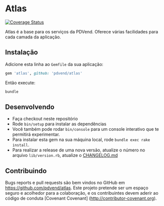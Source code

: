 # Atlas
[![Coverage Status](https://coveralls.io/repos/github/pdvend/atlas/badge.svg?branch=master&t=A4nK57)](https://coveralls.io/github/pdvend/atlas?branch=master)

Atlas é a base para os serviços da PDVend. Oferece várias facilidades para cada camada da aplicação.

## Instalação

Adicione esta linha ao `Gemfile` da sua aplicação:

```ruby
gem 'atlas', github: 'pdvend/atlas'
```

Então execute:
```bash
bundle
```

## Desenvolvendo

- Faça checkout neste repositório
- Rode `bin/setup` para instalar as dependências
- Você também pode rodar `bin/console` para um console interativo que te permitirá experimentar.
- Para instalar esta gem na sua máquina local, rode `bundle exec rake install`.
- Para realizar a release de uma nova versão, atualize o número no arquivo `lib/version.rb`, atualize o [CHANGELOG.md](/CHANGELOG.md)

## Contribuindo

Bugs reports e pull requests são bem vindos no GitHub em https://github.com/pdvend/atlas. Este projeto pretende ser um espaço seguro e acolhedor para a colaboração, e os contribuintes devem aderir ao código de conduta [Covenant Covenant] (http://contributor-covenant.org).

